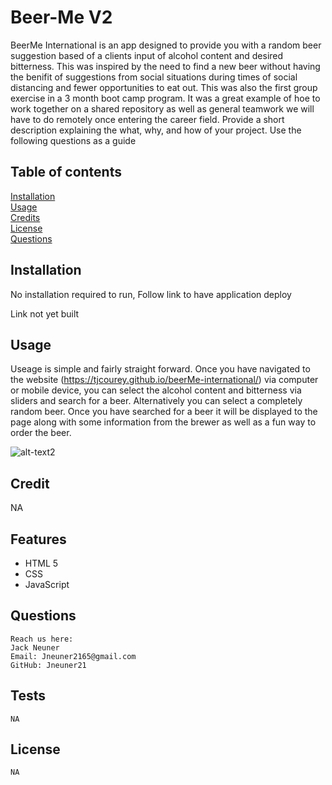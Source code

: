 # Beer-Me V2

BeerMe International is an app designed to provide you with a random beer suggestion based of a clients input of alcohol content and desired bitterness. This was inspired by the need to find a new beer without having the benifit of suggestions from social situations during times of social distancing and fewer opportunities to eat out. This was also the first group exercise in a 3 month boot camp program. It was a great example of hoe to work together on a shared repository as well as general teamwork we will have to do remotely once entering the career field.
Provide a short description explaining the what, why, and how of your project. Use the following questions as a guide

## Table of contents

[Installation](#installation)  
[Usage](#usage)  
[Credits](#credits)  
[License](#license)  
[Questions](#Questions)

## Installation

No installation required to run, Follow link to have application deploy  

Link not yet built

## Usage

Useage is simple and fairly straight forward. Once you have navigated to the website (https://tjcourey.github.io/beerMe-international/) via computer or mobile device, you can select the alcohol content and bitterness via sliders and search for a beer. Alternatively you can select a completely random beer. Once you have searched for a beer it will be displayed to the page along with some information from the brewer as well as a fun way to order the beer.

![alt-text2](Assets\screen_shot_2021-06-04_at_1.08.47_pm.png)


## Credit

NA

## Features
- HTML 5
- CSS
- JavaScript

## Questions

    Reach us here:
    Jack Neuner
    Email: Jneuner2165@gmail.com
    GitHub: Jneuner21

## Tests

    NA

## License

    NA

